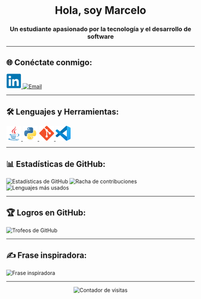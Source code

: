 <h1 align="center">Hola, soy Marcelo</h1>
<h3 align="center">Un estudiante apasionado por la tecnología y el desarrollo de software</h3>

---

<h2 align="left">🌐 Conéctate conmigo:</h2>
<p align="left">
  <a href="https://www.linkedin.com/in/riveramarcelo288" target="_blank" rel="noreferrer">
    <img src="https://raw.githubusercontent.com/devicons/devicon/master/icons/linkedin/linkedin-original.svg" alt="LinkedIn" width="40" height="40"/>
  </a><a href="mailto:ma.riveracontreras@duocuc.cl" target="_blank" rel="noreferrer">
    <img src="https://img.icons8.com/fluency/48/000000/gmail-new.png" alt="Email" width="40" height="40"/>
  </a>
</p>

---

<h2 align="left">🛠️ Lenguajes y Herramientas:</h2>
<p align="left">
  <a href="https://www.java.com" target="_blank" rel="noreferrer">
    <img src="https://raw.githubusercontent.com/devicons/devicon/master/icons/java/java-original.svg" alt="Java" width="40" height="40"/>
  </a>
  <a href="https://www.python.org" target="_blank" rel="noreferrer">
    <img src="https://raw.githubusercontent.com/devicons/devicon/master/icons/python/python-original.svg" alt="Python" width="40" height="40"/>
  </a>
  <a href="https://git-scm.com/" target="_blank" rel="noreferrer">
    <img src="https://raw.githubusercontent.com/devicons/devicon/master/icons/git/git-original.svg" alt="Git" width="40" height="40"/>
  </a>
  <a href="https://code.visualstudio.com/" target="_blank" rel="noreferrer">
    <img src="https://raw.githubusercontent.com/devicons/devicon/master/icons/vscode/vscode-original.svg" alt="VS Code" width="40" height="40"/>
  </a>
</p>

---

<h2 align="left">📊 Estadísticas de GitHub:</h2>
<p align="left">
  <img src="https://github-readme-stats.vercel.app/api?username=marceloriv&theme=dark&hide_border=false&include_all_commits=false&count_private=false" alt="Estadísticas de GitHub" />
  <img src="https://nirzak-streak-stats.vercel.app/?user=marceloriv&theme=dark&hide_border=false" alt="Racha de contribuciones" />

  <img src="https://github-readme-stats.vercel.app/api/top-langs/?username=marceloriv&theme=dark&hide_border=false&include_all_commits=false&count_private=false&layout=compact" alt="Lenguajes más usados" />
</p>

---

<h2 align="left">🏆 Logros en GitHub:</h2>
<p align="left">
  <img src="https://github-profile-trophy.vercel.app/?username=marceloriv&theme=monokai&no-frame=true&no-bg=true&margin-w=4" alt="Trofeos de GitHub" />
</p>

---

<h2 align="left">✍️ Frase inspiradora:</h2>
<p align="left">
  <img src="https://quotes-github-readme.vercel.app/api?type=horizontal&theme=radical" alt="Frase inspiradora" />
</p>

---

<p align="center">
  <img src="https://komarev.com/ghpvc/?username=marceloriv&color=blue" alt="Contador de visitas" />
</p>
